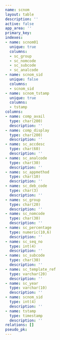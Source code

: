 ```yaml
---
name: scnom
layout: table
description: ''
active: false
app_area: ''
primary_key: 
indexes:
- name: scnom01
  unique: true
  columns:
  - sc_group
  - sc_nomcode
  - sc_subcode
  - sc_analcode
- name: scnom_sid
  unique: false
  columns:
  - scnom_sid
- name: scnom_tstamp
  unique: true
  columns:
  - tstamp
columns:
- name: comp_avail
  type: char(200)
  description: ''
- name: comp_display
  type: char(200)
  description: ''
- name: sc_accdesc
  type: char(60)
  description: ''
- name: sc_analcode
  type: char(30)
  description: ''
- name: sc_appmethod
  type: char(10)
  description: ''
- name: sc_deb_code
  type: char(3)
  description: ''
- name: sc_group
  type: char(20)
  description: ''
- name: sc_nomcode
  type: char(30)
  description: ''
- name: sc_percentage
  type: numeric(10,6)
  description: ''
- name: sc_seq_no
  type: int(4)
  description: ''
- name: sc_subcode
  type: char(30)
  description: ''
- name: sc_template_ref
  type: varchar(20)
  description: ''
- name: sc_year
  type: varchar(10)
  description: ''
- name: scnom_sid
  type: int(4)
  description: ''
- name: tstamp
  type: timestamp
  description: ''
relations: []
pseudo_pk: 
---
```


